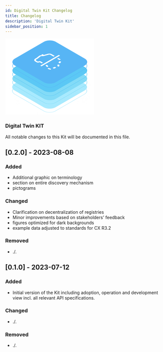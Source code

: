 ```yaml
---
id: Digital Twin Kit Changelog
title: Changelog
description: 'Digital Twin Kit'
sidebar_position: 1
---
```


![DT Kit Pictotogram](assets/img/DTKIT_pictogram_blue.png)

### Digital Twin KIT

All notable changes to this Kit will be documented in this file.

## [0.2.0] - 2023-08-08

<h3>Added</h3>

- Additional graphic on terminology
- section on entire discovery mechanism
- pictograms

<h3>Changed</h3>

- Clarification on decentralization of registries
- Minor improvements based on stakeholders' feedback
- figures optimized for dark backgrounds
- example data adjusted to standards for CX R3.2

<h3>Removed</h3>

- ./.


## [0.1.0] - 2023-07-12

<h3>Added</h3>

- Initial version of the Kit including adoption, operation and development view incl. all relevant API specifications.

<h3>Changed</h3>

- ./.

<h3>Removed</h3>

- ./.
